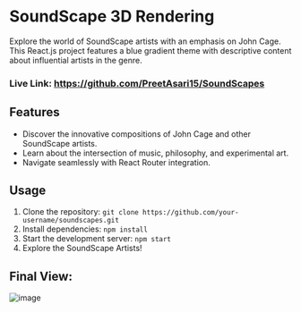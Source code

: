 # SoundScape 3D Rendering

Explore the world of SoundScape artists with an emphasis on John Cage. This React.js project features a blue gradient theme with descriptive content about influential artists in the genre.

### Live Link: https://github.com/PreetAsari15/SoundScapes

## Features
- Discover the innovative compositions of John Cage and other SoundScape artists.
- Learn about the intersection of music, philosophy, and experimental art.
- Navigate seamlessly with React Router integration.

## Usage
1. Clone the repository: `git clone https://github.com/your-username/soundscapes.git`
2. Install dependencies: `npm install`
3. Start the development server: `npm start`
4. Explore the SoundScape Artists!

## Final View:
![image](https://github.com/PreetAsari15/SoundScapes/assets/99091837/b9e9112a-0d26-4bae-95a4-fa87f7e57843)

